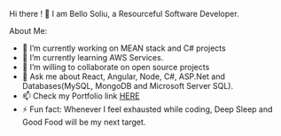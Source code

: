 Hi there ! 👋
I am Bello Soliu, a Resourceful Software Developer.

About Me:

- 🔭 I’m currently working on MEAN stack and C# projects
- 🌱 I’m currently learning AWS Services.
- 👯 I’m willing to collaborate on open source projects
- 💬 Ask me about React, Angular, Node, C#, ASP.Net and Databases(MySQL, MongoDB and Microsoft Server SQL).
- 📫 Check my Portfolio link <a href="https://techflow21.github.io/sobportfolio/">HERE</a>
- ⚡ Fun fact: Whenever I feel exhausted while coding, Deep Sleep and Good Food will be my next target.
